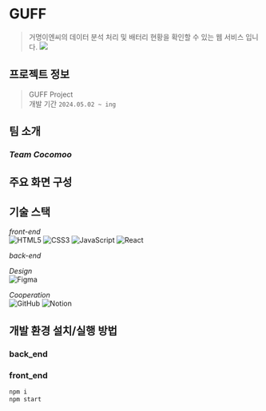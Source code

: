 # GUFF
> 거명이엔씨의 데이터 분석 처리 및 배터리 현황을 확인할 수 있는 웹 서비스 입니다.
![](./header.png)

## 프로젝트 정보

> GUFF Project <br>
> 개발 기간 `2024.05.02 ~ ing`

## 팀 소개

### *Team Cocomoo*

## 주요 화면 구성

## 기술 스택

*front-end* <br>
![HTML5](https://img.shields.io/badge/html5-%23E34F26.svg?style=for-the-badge&logo=html5&logoColor=white)
![CSS3](https://img.shields.io/badge/css3-%231572B6.svg?style=for-the-badge&logo=css3&logoColor=white)
![JavaScript](https://img.shields.io/badge/javascript-%23323330.svg?style=for-the-badge&logo=javascript&logoColor=%23F7DF1E)
![React](https://img.shields.io/badge/react-%2320232a.svg?style=for-the-badge&logo=react&logoColor=%2361DAFB)

*back-end*<br>


*Design*<br>
![Figma](https://img.shields.io/badge/figma-%23F24E1E.svg?style=for-the-badge&logo=figma&logoColor=white)

*Cooperation*<br>
![GitHub](https://img.shields.io/badge/github-%23121011.svg?style=for-the-badge&logo=github&logoColor=white)
![Notion](https://img.shields.io/badge/Notion-%23000000.svg?style=for-the-badge&logo=notion&logoColor=white)
## 개발 환경 설치/실행 방법

### back_end


### front_end

```sh
npm i
npm start
```

